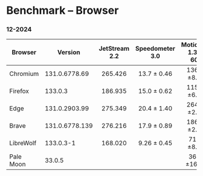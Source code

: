 # Benchmark – Browser

### 12-2024

| Browser     | Version        | JetStream 2.2 | Speedometer 3.0 | MotionMark 1.3.1 @ 60fps |
| ----------- | -------------- | :-----------: | :-------------: | :----------------------: |
| Chromium    | 131.0.6778.69  | 265.426       | 13.7 ± 0.46     | 1367.74 ±8.41%           |
| Firefox     | 133.0.3        | 186.935       | 15.0 ± 0.62     | 1151.14 ±6.64%           |
| Edge        | 131.0.2903.99  | 275.349       | 20.4 ± 1.40     | 2641.24 ±2.38%           |
| Brave       | 131.0.6778.139 | 276.216       | 17.9 ± 0.89     | 1862.81 ±2.45%           |
| LibreWolf   | 133.0.3-1      | 168.020       | 9.26 ± 0.45     | 710.78 ±8.08%            |
| Pale Moon   | 33.0.5         |               |                 | 363.98 ±16.36%           |
